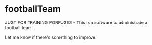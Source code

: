 # footballTeam
JUST FOR TRAINING PORPUSES -  This is a software to administrate a football team.



Let me know if there's something to improve.
